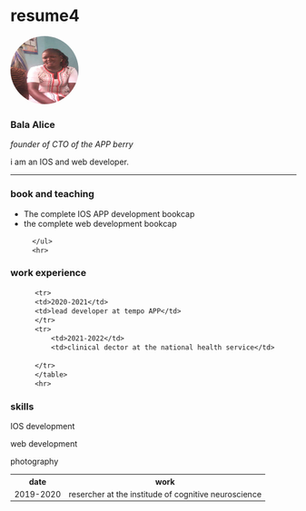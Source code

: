 # resume4
<!DOCTYPE html>
<html lang="en">
<head>
    <link rel="stylesheet"type="text/css"href="css/bootstrap.css">
    <link rel="stylesheet"type="text/css/bootstrap.min.css">
    <meta charset="UTF-8">
    <meta name="viewport" content="width=>, initial-scale=1.0">
    <meta http-equiv="X-UA-Compatible" content="ie=edge">
    <title>Document</title>
</head>
<body>
    <section>
    <img style="border-radius: 60px;" src="image.jpg"alt="pictureof a girl" width="120" height="120">
    <h3>Bala Alice</h3>
    <p><em> founder of CTO of the APP berry</em></p>
  <p>  i am an IOS and web developer.</p>
  <hr>
  </section>
  <section>
      <h3>book and teaching</h3>
      <p></p>
      <ul>
          <li>The complete IOS APP development bookcap</li>
          <li>the complete web development bookcap</li>
          
      </ul>
      <hr>
  </section>
  <section>
      <h3>work experience</h3>
      <table>
      <tr>
          <th scope="col"date>date</th>
           <th scop="col"work>work</th>
      </tr>
      <tr>
          <td>2019-2020</td>
          <td>resercher at the institude of cognitive neuroscience</td>
          </tr>

          <tr>
          <td>2020-2021</td>
          <td>lead developer at tempo APP</td>
          </tr>
          <tr>
              <td>2021-2022</td>
              <td>clinical dector at the national health service</td>

          </tr>
          </table>
          <hr>
  </section>
  <section>
      <h3>skills</h3>
          <p>IOS development <p class="glyphicon-star"</p>
          <p>web development</p>
          <p>photography</p>
          </section>
          </body>
          

</html>
